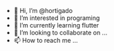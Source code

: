 - 👋 Hi, I’m @hortigado
- 👀 I’m interested in programing
- 🌱 I’m currently learning flutter
- 💞️ I’m looking to collaborate on ...
- 📫 How to reach me ...

<!---
hortigado/hortigado is a ✨ special ✨ repository because its `README.md` (this file) appears on your GitHub profile.
You can click the Preview link to take a look at your changes.
--->
